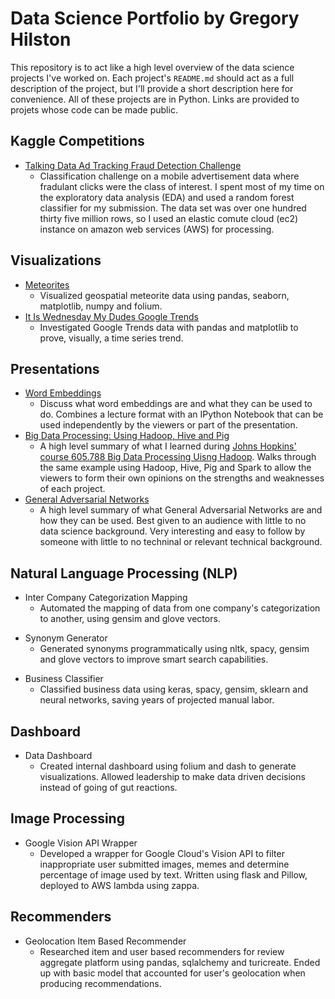 # Data Science Portfolio by Gregory Hilston

This repository is to act like a high level overview of the data science projects I've worked on. Each project's `README.md` should act as a full description of the project, but I'll provide a short description here for convenience. All of these projects are in Python. Links are provided to projets whose code can be made public.

## Kaggle Competitions

- [Talking Data Ad Tracking Fraud Detection Challenge](https://github.com/GregHilston/kaggle-talking-data-ad-tracking-fraud-detection-challenge)
  - Classification challenge on a mobile advertisement data where fradulant clicks were the class of interest. I spent most of my time on the exploratory data analysis (EDA) and used a random forest classifier for my submission. The data set was over one hundred thirty five million rows, so I used an elastic comute cloud (ec2) instance on amazon web services (AWS) for processing.

## Visualizations

- [Meteorites](https://github.com/GregHilston/meteorites)
  - Visualized geospatial meteorite data using pandas, seaborn, matplotlib, numpy and folium.
- [It Is Wednesday My Dudes Google Trends](https://github.com/GregHilston/It-Is-Wednesday-My-Dudes-Google-Trends)
  - Investigated Google Trends data with pandas and matplotlib to prove, visually, a time series trend.

## Presentations

- [Word Embeddings](https://github.com/GregHilston/word_embeddings_presentation)
  - Discuss what word embeddings are and what they can be used to do. Combines a lecture format with an IPython Notebook that can be used independently by the viewers or part of the presentation.
- [Big Data Processing: Using Hadoop, Hive and Pig](https://drive.google.com/open?id=13CXGWy9SMo22tm938tRZvdPaIWbfcdSR)
  - A high level summary of what I learned during [Johns Hopkins' course 605.788 Big Data Processing Uisng Hadoop](https://ep.jhu.edu/programs-and-courses/605.788-big-data-processing-using-hadoop). Walks through the same example using Hadoop, Hive, Pig and Spark to allow the viewers to form their own opinions on the strengths and weaknesses of each project.
- [General Adversarial Networks](https://drive.google.com/open?id=1IPM8F2ArYy6ZDnD970HGRfsrirDozufn)
  - A high level summary of what General Adversarial Networks are and how they can be used. Best given to an audience with little to no data science background. Very interesting and easy to follow by someone with little to no techninal or relevant technical background.

## Natural Language Processing (NLP)

[comment]: # (ds_advice_local_categories)
- Inter Company Categorization Mapping
  - Automated the mapping of data from one company's categorization to another, using gensim and glove vectors.

[comment]: # (ds_synonym_generator)
- Synonym Generator
  - Generated synonyms programmatically using nltk, spacy, gensim and glove vectors to improve smart search capabilities.

[comment]: # (ds_trl_other_businesses)
- Business Classifier
  - Classified business data using keras, spacy, gensim, sklearn and neural networks, saving years of projected manual labor.

## Dashboard

[comment]: # (% ds_trl_dashboard, ds_trl_cities)
- Data Dashboard
  - Created internal dashboard using folium and dash to generate visualizations. Allowed leadership to make data driven decisions instead of going of gut reactions.

## Image Processing

[comment]: # (% ds_google_cloud_vision)
- Google Vision API Wrapper
  - Developed a wrapper for Google Cloud's Vision API to filter inappropriate user submitted images, memes and determine percentage of image used by text. Written using flask and Pillow, deployed to AWS lambda using zappa.

## Recommenders

[comment]: # (% ds_trl_recommender)
- Geolocation Item Based Recommender
  - Researched item and user based recommenders for review aggregate platform using pandas, sqlalchemy and turicreate. Ended up with basic model that accounted for user's geolocation when producing recommendations.